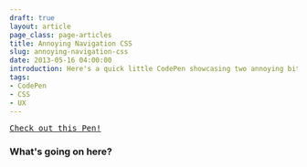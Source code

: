 ```yaml
---
draft: true
layout: article
page_class: page-articles
title: Annoying Navigation CSS
slug: annoying-navigation-css
date: 2013-05-16 04:00:00
introduction: Here's a quick little CodePen showcasing two annoying bits of CSS that many developers, sadly, are guilty of.
tags:
- CodePen
- CSS
- UX
---
```


<pre class="codepen" data-height="300" data-type="result" data-href="LHqFy" data-user="chrisburnell" data-safe="true"><code></code><a href="http://codepen.io/chrisburnell/pen/LHqFy">Check out this Pen!</a></pre>
<script src="http://codepen.io/assets/embed/ei.js"></script>

### What's going on here?
